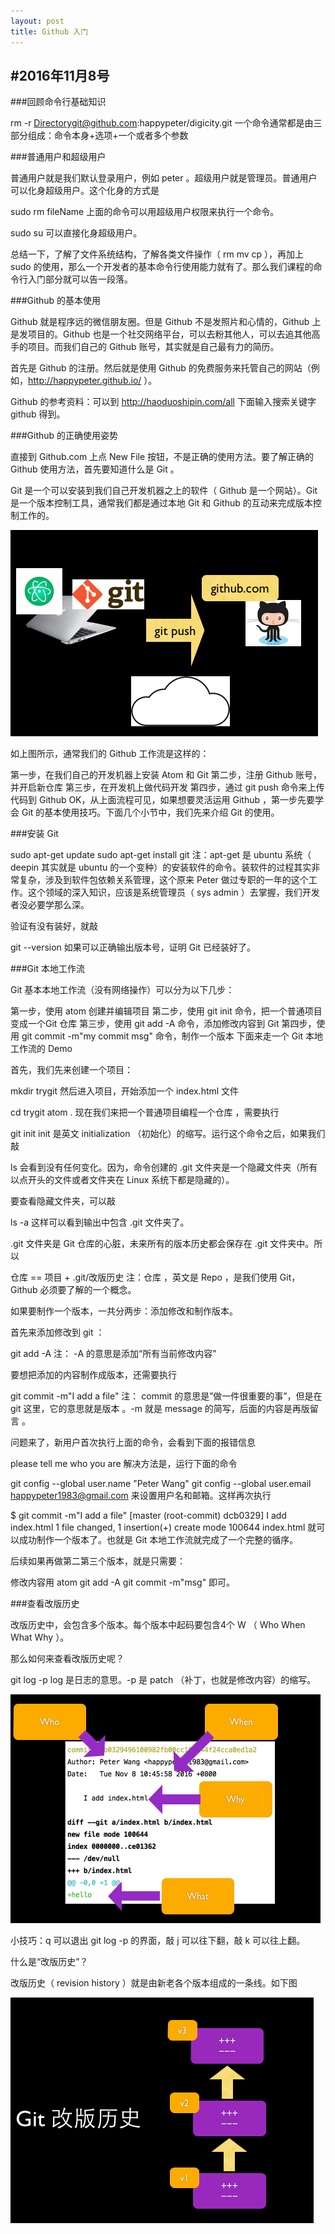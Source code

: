 ```yaml
---
layout: post
title: Github 入门
---
```


#2016年11月8号
---
###回顾命令行基础知识

rm -r Directorygit@github.com:happypeter/digicity.git
一个命令通常都是由三部分组成：命令本身+选项+一个或者多个参数

###普通用户和超级用户

普通用户就是我们默认登录用户，例如 peter 。超级用户就是管理员。普通用户可以化身超级用户。这个化身的方式是

sudo rm fileName
上面的命令可以用超级用户权限来执行一个命令。

sudo su
可以直接化身超级用户。

总结一下，了解了文件系统结构，了解各类文件操作（ rm mv cp ），再加上 sudo 的使用，那么一个开发者的基本命令行使用能力就有了。那么我们课程的命令行入门部分就可以告一段落。

###Github 的基本使用

Github 就是程序远的微信朋友圈。但是 Github 不是发照片和心情的，Github 上是发项目的。Github 也是一个社交网络平台，可以去粉其他人，可以去追其他高手的项目。而我们自己的 Github 账号，其实就是自己最有力的简历。

首先是 Github 的注册。然后就是使用 Github 的免费服务来托管自己的网站（例如，http://happypeter.github.io/ ）。

Github 的参考资料：可以到 http://haoduoshipin.com/all 下面输入搜索关键字 github 得到。

###Github 的正确使用姿势

直接到 Github.com 上点 New File 按钮，不是正确的使用方法。要了解正确的 Github 使用方法，首先要知道什么是 Git 。

Git 是一个可以安装到我们自己开发机器之上的软件（ Github 是一个网站）。Git 是一个版本控制工具，通常我们都是通过本地 Git 和 Github 的互动来完成版本控制工作的。

![](./img/github-git.png)

如上图所示，通常我们的 Github 工作流是这样的：

第一步，在我们自己的开发机器上安装 Atom 和 Git
第二步，注册 Github 账号，并开启新仓库
第三步，在开发机上做代码开发
第四步，通过 git push 命令来上传代码到 Github
OK，从上面流程可见，如果想要灵活运用 Github ，第一步先要学会 Git 的基本使用技巧。下面几个小节中，我们先来介绍 Git 的使用。

###安装 Git

sudo apt-get update
sudo apt-get install git
注：apt-get 是 ubuntu 系统（ deepin 其实就是 ubuntu 的一个变种）的安装软件的命令。装软件的过程其实非常复杂，涉及到软件包依赖关系管理，这个原来 Peter 做过专职的一年的这个工作。这个领域的深入知识，应该是系统管理员（ sys admin ）去掌握，我们开发者没必要学那么深。

验证有没有装好，就敲

git --version
如果可以正确输出版本号，证明 Git 已经装好了。

###Git 本地工作流

Git 基本本地工作流（没有网络操作）可以分为以下几步：

第一步，使用 atom 创建并编辑项目
第二步，使用 git init 命令，把一个普通项目变成一个Git 仓库
第三步，使用 git add -A 命令，添加修改内容到 Git
第四步，使用 git commit -m"my commit msg" 命令，制作一个版本
下面来走一个 Git 本地工作流的 Demo

首先，我们先来创建一个项目：

mkdir trygit
然后进入项目，开始添加一个 index.html 文件

cd trygit
atom .
现在我们来把一个普通项目编程一个仓库 ，需要执行

git init
init 是英文 initialization （初始化）的缩写。运行这个命令之后，如果我们敲

ls
会看到没有任何变化。因为，命令创建的 .git 文件夹是一个隐藏文件夹（所有以点开头的文件或者文件夹在 Linux 系统下都是隐藏的）。

要查看隐藏文件夹，可以敲

ls -a
这样可以看到输出中包含 .git 文件夹了。

.git 文件夹是 Git 仓库的心脏，未来所有的版本历史都会保存在 .git 文件夹中。所以

仓库 == 项目 + .git/改版历史
注：仓库 ，英文是 Repo ，是我们使用 Git，Github 必须要了解的一个概念。

如果要制作一个版本，一共分两步：添加修改和制作版本。

首先来添加修改到 git ：

git add -A
注： -A 的意思是添加“所有当前修改内容”

要想把添加的内容制作成版本，还需要执行

git commit -m"I add a file"
注： commit 的意思是”做一件很重要的事”，但是在 git 这里，它的意思就是版本 。-m 就是 message 的简写，后面的内容是再版留言 。

问题来了，新用户首次执行上面的命令，会看到下面的报错信息

please tell me who you are
解决方法是，运行下面的命令

git config --global user.name  "Peter Wang"
git config --global user.email  happypeter1983@gmail.com
来设置用户名和邮箱。这样再次执行

$ git commit -m"I add a file"
[master (root-commit) dcb0329] I add index.html
 1 file changed, 1 insertion(+)
 create mode 100644 index.html
就可以成功制作一个版本了。也就是 Git 本地工作流就完成了一个完整的循序。

后续如果再做第二第三个版本，就是只需要：

修改内容用 atom
git add -A
git commit -m"msg"
即可。

###查看改版历史

改版历史中，会包含多个版本。每个版本中起码要包含4个 W （ Who When What Why ）。

那么如何来查看改版历史呢？

git log -p
log 是日志的意思。-p 是 patch （补丁，也就是修改内容）的缩写。

![](./img/4w-git.png)

小技巧：q 可以退出 git log -p 的界面，敲 j 可以往下翻，敲 k 可以往上翻。

什么是“改版历史”？

改版历史（ revision history ）就是由新老各个版本组成的一条线。如下图

![](./img/git-history.png)

